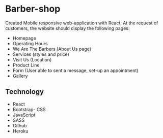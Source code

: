 # Barber-shop

Created Mobile responsive web-application with React. At the request of customers, the website should display the following pages:

- Homepage
- Operating Hours
- We Are The Barbers (About Us page)
- Services (styles and price)
- Visit Us (Location)
- Product Line
- Form (User able to sent a message, set-up an appointment)
- Gallery

## Technology

- React
- Bootstrap- CSS
- JavaScript
- SASS
- Github
- Heroku
